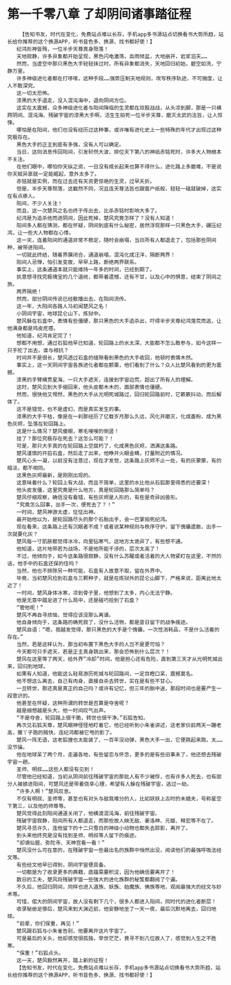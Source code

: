 # 第一千零八章 了却阴间诸事踏征程
        【告知书友，时代在变化，免费站点难以长存，手机app多书源站点切换看书大势所趋，站长给你推荐的这个换源APP，听书音色多、换源、找书都好使！】
       纪鸿形神皆殇，一位半步天尊真身殒落！
       天地寂静，许多异象都开始呈现，黑色闪电激荡，血雨倾盆，大地崩开，岩浆滔天……
       然而，当虚空中那只黑色大手轻轻抹过时，所有异象都消失，天地回归初始，碧空如洗，宁静万里。
       许多神级进化者都在打哆嗦，这种手段……强势压制天地规则，改写秩序轨迹，不可揣度，让人不敢深究。
       这一切太恐怖。
       漆黑的大手退走，没入混沌海中，退向阴间方位。
       这实在太震撼，众多神级进化者与阳间降临的生灵都在双股战战，从头凉到脚，那是一只横跨阴间、混沌海、残破宇宙的漆黑大手啊，活生生拍死一位半步天尊，磨灭太武的法旨，让人惊悚。
       哪怕是在阳间，他们也没有经历过这种事，或许唯有进化史上一些特殊的年代才出现过这种究极存在。
       黑色大手的正主到底有多强，没有人可以确定。
       当日，这则消息传回阳间，引发轩然大波，排位天下第八的神祇赤铭死时，许多大人物根本不关注。
       在他们眼中，哪怕你天纵之资，一日没有成长起来也算不得什么，进化路上多磨难，不是说你天赋异禀就一定能崛起，意外太多了。
       赤铭就是实例，而在过去还有天资更惊艳的生灵，过早夭折。
       但是，半步天尊殒落，这截然不同，况且连天尊法旨也跟窗户纸般，轻轻一碰就破掉，这实在有点瘆人。
       阳间，不少人关注！
       而且，这一次楚风之名也终于传出去，比杀赤铭时影响大多了。
       纪鸿是为追杀他而进阴间，因此死掉，楚风究竟怎样了？没有人知道！
       阳间多人都在猜测，都在怀疑，阴间到底有什么秘密，居然浮现那样一只黑色大手，碾压纪鸿，让一些大人物都在心悸。
       这一天，连着阳间的通道非常不稳定，随时会崩塌，当日所有人都退走了，包括那些阴间种，被带进阳间。
       一切就此终结，随着界膜闭合，通道崩塌，混沌化成汪洋，隔断两界！
       阳间人忌惮，怕引发变故，早早上路，断绝两界联系。
       事实上，这条通道本就只能维持一年多的时间，已经到期了。
       执意想寻找究极瑰宝的几个道统，都带着遗憾，还有不甘，以及心中的惧意，结束了阴间之旅。
       两界隔绝！
       然而，部分阴间传说已经散播出去，在阳间流传。
       这一年，大阳间各路人马初闻楚风之名！
       小阴间宇宙，地球昆仑山下，炼狱中。
       楚风躲在石盒中，表情有些僵硬，那只黑色的大手追杀出，吓得半步天尊纪鸿落荒而逃，让他满身都是鸡皮疙瘩。
       他知道，纪鸿肯定完了！
       想都不用想，通过石狐他早已知道，轮回路上的水太深，大能都不怎么敢参与，如今这样一只手抡了出去，谁与相抗？
       时间并不是很长，楚风透过石盒的缝隙看到黑色的大手收回，他顿时表情木然。
       事实上，这一天阴间宇宙各族进化者都在颤栗，他们看到了什么？众人比楚风看到的更为震撼。
       漆黑的手臂横贯星海，一只大手遮天，连接到宇宙边荒，超出了所有人的理解。
       这时，楚风见到大手缩回来，他头皮都木木的，面部表情也僵硬。
       然而，很快他又愕然，黑色的大手从光明死城路过，回归轮回路前时，它簌簌抖动，而后解体了。
       这不是错觉，也不是虚幻，而是真实发生的事。
       漆黑的大手干枯，像是在一刹那经历了亿载岁月那么久远，风化并磨灭，化成齑粉，成为黑色灰烬，坠落在轮回路上。
       这是什么情况？楚风傻眼，寒毛嗖嗖的倒竖！
       挂了？那位究极存在死去？这怎么可能？！
       可是，那只大手真的在轮回路上空腐朽了，化成黑色灰烬，洒满这条路。
       楚风谨慎的开启石盒，然后走了出来，他睁开火眼金睛，打量附近的情况。
       楚风心头一凝，以前没有注意过，现在才发觉，这条路上灰烬不止一处，有的灰蒙蒙，有的暗淡，都不相同。
       这黑色灰烬最新，是刚刚出现的。
       这意味着什么？轮回上有大战，而且不简单，这里的水比他从石狐那里得悉的还要深！
       他头皮发僵，这里究竟是什么地方，真是轮回路那么简单吗？
       楚风仔细观察，确信没有看错，有些灰烬是人形的，有些是奇异凶兽形。
       “究竟怎么回事，出手一次，便死去了？！”
       一时间，楚风神游太虚，怔怔出神。
       最开始他以为，是轮回路尽头的那个石胎出手，会一巴掌拍死纪鸿。
       现在看来，这条路上还有沉眠者不成？或者说某种规则与秩序守护，留下傀儡遗骸，出手一次就要化灰？
       楚风每一寸肌肤都觉得冰冷，向里钻寒气，这地方太诡异了，有些想不通。
       他知道，这片地带若为战场，不是他所能干涉的，层次太高了！
       不过，他倾向于，如今这条路很寂静，没有什么苏醒或者活着的大人物紧盯在这里，不然的话，他手中的石盒还保的住吗？
       当然，他也不排除另一种可能，石盒有人故意不取，留在外界中。
       毕竟，当初楚风捡到石盒与三颗种子，就是在炼狱外的昆仑山脚下，严格来说，距离此地太近了！
       一时间，楚风身体冰寒，凉到骨子里，他想到了太多，内心无法宁静。
       他是无意中踏足进了什么局中，还是碰巧拾到了石盒？
       “管他呢！”
       楚风不再自寻烦恼，觉得应该没那么离谱。
       他自身倾向于，这条路的确死寂了，没什么活物，都是昔日留下的战争痕迹。
       楚风自语：“嗯，我越发觉得，那只黑色的大手是个傀儡，一次性消耗品，不是什么活着的存在。”
       当然，若是这样认为，那当初布置下黑色大手的人岂不是更可怕？
       今天都可只手遮天，若是正主真身跳出来，那会恐怖到什么层次？！
       楚风在这里等了两天，给外界“冷却”时间，他是担心还有危险，直到第三天才从光明死城出来，回归到地球。
       如果有人知道，他能这么轻易游历死城与轮回路间，一定目瞪口呆，震撼莫名。
       他不想这么离去，自己有肉身，直接自杀去转世，实在是有些不甘心。
       一旦转世，那还真是真正的自己吗？或许有记忆，但三年的胎中迷，那段时间也是要产生一段意识的。
       他甚至在怀疑，这种所谓的转世是否算是夺舍呢？
       越是细想越是头大，他一时间叹气出声。
       “不是夺舍，轮回路上很干脆，转世也很干净。”石狐告知。
       再次见石狐天尊，楚风眼神怪怪地盯着它，他已经听到小朱雀讲述，这老家伙前两天一蹦老高，撒丫子跑的贼快，连纪鸿都被它甩的影了。
       楚风一阵无语，这老狐狸也太能装了，一百年没动弹，黑色大手一出，它便跳起来跑，太……没节操。
       他在地球呆了两个月，走遍各地，有些留恋与怀念，更多的是有些旧事未了，他还想去残破宇宙一趟。
       圣师、明叔……这些人都没有见到！
       尽管他已经知道，当初从阴间前往残破宇宙的那批人有不少被俘，也有许多人死去，也有部分人被掳进阳间，可楚风还是带着侥幸心理，希望有人躲在残破宇宙，逃过一劫。
       “许多人啊！”楚风叹息。
       不仅有明叔、圣师等，甚至也有对头与敌我难分的人，比如妖妖上古时的未婚夫，号称星空下第三，以及他的师尊等。
       楚风觉得此刻阳间通道关闭了，他横渡混沌海，前往残破宇宙。
       残破宇宙寂静，阳间所有人都退走，而那些故人映无敌、姜洛神、元媛、释宏等不在了。
       楚风寻觅许久，连他留下的十二只雪白的神级小动物也都失去踪影，离开了。
       到头来他终究是没有找到圣师、明叔等人留下的痕迹。
       “却谪仙窟、弥陀寺、天神宫看一看！”
       楚风没什么可在意的，在残破宇宙一些最出名的族群中悄然出没，阅读他们的最强呼吸法经文等。
       有些经文他早已得到，阴间宇宙便具备。
       一切都是为了收录更多的典籍，底蕴需要积淀，因为他确信要离开了！
       数日的工夫，楚风将残破宇宙一些强大的进化族群的秘笈都翻阅了个遍。
       不久后，他回归阴间，同样也进入道族、妖族、始魔族、佛族等地，观阅最强大的经文与妙术等。
       可惜，偌大的阴间宇宙，故人没有剩下几个，很多人都进入阳间，同时代的进化者断层！
       收录秘册足够后，楚风来到大渊近前，他安静地坐了一天一夜，最后沉默地离去，回归地球。
       “前辈，你们保重，再见！”
       楚风跟石狐与小朱雀告别，他要离开这片宇宙了。
       可是最后的关头，他却感觉很孤独，举世茫茫，竟寻不到几位故人了，感觉到人生之不胜寒。
       “保重！”石狐点头。
       这一天，楚风毅然离开，踏上新的征程！
       【告知书友，时代在变化，免费站点难以长存，手机app多书源站点切换看书大势所趋，站长给你推荐的这个换源APP，听书音色多、换源、找书都好使！】
